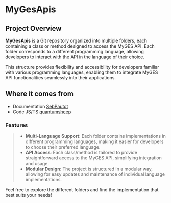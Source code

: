 # MyGesApis

## Project Overview

**MyGesApis** is a Git repository organized into multiple folders, each containing a class or method designed to access the MyGES API. Each folder corresponds to a different programming language, allowing developers to interact with the API in the language of their choice.

This structure provides flexibility and accessibility for developers familiar with various programming languages, enabling them to integrate MyGES API functionalities seamlessly into their applications.

## Where it comes from
- Documentation [SebPautot](https://github.com/SebPautot/myges-documentation)
- Code JS/TS [quantumsheep](https://github.com/quantumsheep/myges-cli)

### Features

> - **Multi-Language Support**: Each folder contains implementations in different programming languages, making it easier for developers to choose their preferred language.
> - **API Access**: Each class/method is tailored to provide straightforward access to the MyGES API, simplifying integration and usage.
> - **Modular Design**: The project is structured in a modular way, allowing for easy updates and maintenance of individual language implementations.

Feel free to explore the different folders and find the implementation that best suits your needs!
